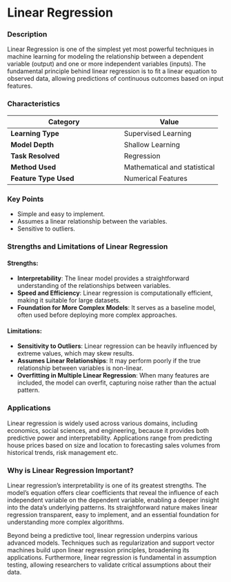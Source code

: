 # Linear Regression

### Description

Linear Regression is one of the simplest yet most powerful techniques in machine learning for modeling the relationship between a dependent variable (output) and one or more independent variables (inputs). The fundamental principle behind linear regression is to fit a linear equation to observed data, allowing predictions of continuous outcomes based on input features.

### **Characteristics**

<table><thead><tr><th width="247">Category</th><th>Value</th></tr></thead><tbody><tr><td><strong>Learning Type</strong></td><td>Supervised Learning</td></tr><tr><td><strong>Model Depth</strong></td><td>Shallow Learning</td></tr><tr><td><strong>Task Resolved</strong></td><td>Regression</td></tr><tr><td><strong>Method Used</strong></td><td>Mathematical and statistical</td></tr><tr><td><strong>Feature Type Used</strong></td><td>Numerical Features</td></tr></tbody></table>

### Key Points

* Simple and easy to implement.&#x20;
* Assumes a linear relationship between the variables.&#x20;
* Sensitive to outliers.

### **Strengths and Limitations of Linear Regression**

#### **Strengths**:

* **Interpretability**: The linear model provides a straightforward understanding of the relationships between variables.
* **Speed and Efficiency**: Linear regression is computationally efficient, making it suitable for large datasets.
* **Foundation for More Complex Models**: It serves as a baseline model, often used before deploying more complex approaches.

#### **Limitations**:

* **Sensitivity to Outliers**: Linear regression can be heavily influenced by extreme values, which may skew results.
* **Assumes Linear Relationships**: It may perform poorly if the true relationship between variables is non-linear.
* **Overfitting in Multiple Linear Regression**: When many features are included, the model can overfit, capturing noise rather than the actual pattern.

### Applications

Linear regression is widely used across various domains, including economics, social sciences, and engineering, because it provides both predictive power and interpretability. Applications range from predicting house prices based on size and location to forecasting sales volumes from historical trends, risk management etc.

### Why is Linear Regression Important?

Linear regression’s interpretability is one of its greatest strengths. The model’s equation offers clear coefficients that reveal the influence of each independent variable on the dependent variable, enabling a deeper insight into the data’s underlying patterns. Its straightforward nature makes linear regression transparent, easy to implement, and an essential foundation for understanding more complex algorithms.

Beyond being a predictive tool, linear regression underpins various advanced models. Techniques such as regularization and support vector machines build upon linear regression principles, broadening its applications. Furthermore, linear regression is fundamental in assumption testing, allowing researchers to validate critical assumptions about their data.
